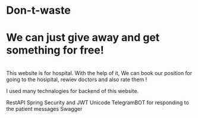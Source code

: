 # Don-t-waste
<h1>We can just give away and get something for free!</h1>
<br/>
This website is for hospital. With the help of it, We can book our position for going to the hosipital, rewiev doctors and also rate them !

I used many technalogies for backend of this website.

RestAPI
Spring Security and JWT
Unicode
TelegramBOT for responding to the patient messages
Swagger

